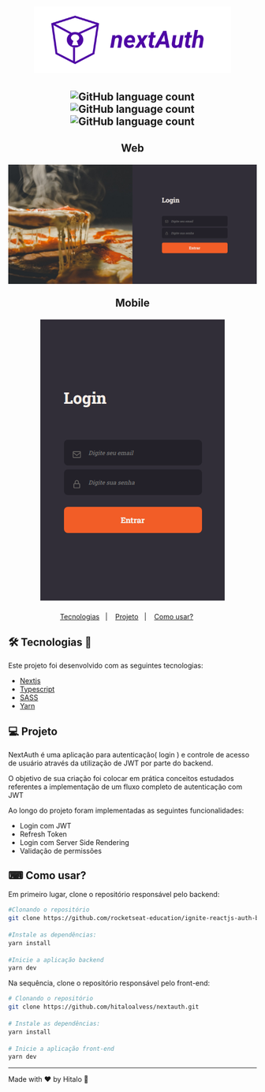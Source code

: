 <h1 align="center">
  <img alt="logo nextAuth" title="nextAuth" src=".github/logo.svg" width="400px" />
</h1>

<h2 align="center"> 
<img alt="GitHub language count" src="https://img.shields.io/github/languages/count/hitaloalvess/nextauth">
<img alt="GitHub language count" src="https://img.shields.io/github/languages/top/hitaloalvess/nextauth">
<img alt="GitHub language count" src="https://img.shields.io/github/repo-size/hitaloalvess/nextauth">
</h2>

<h2 align="center">
     <div>
        <p>Web</p>
        <img src=".github/login-web.PNG" alt="tela login web demo" />
     </div>
     <div>
        <p>Mobile</p>
        <img src=".github/login-mobile.PNG" alt="tela login mobile demo" />
     </div>
</h2>

<p align="center">
  <a href="#-tecnologias">Tecnologias</a>&nbsp;&nbsp;&nbsp;|&nbsp;&nbsp;&nbsp;
  <a href="#-projeto">Projeto</a>&nbsp;&nbsp;&nbsp;|&nbsp;&nbsp;&nbsp;
  <a href="#-como-usar?">Como usar?</a>&nbsp;&nbsp;&nbsp;&nbsp;&nbsp;&nbsp;
</p>

## 🛠 Tecnologias 🚀

Este projeto foi desenvolvido com as seguintes tecnologias:

- <a href="https://pt-br.reactjs.org/">Nextjs</a>
- <a href="https://www.typescriptlang.org/">Typescript</a>
- <a href="https://sass-lang.com/">SASS</a>
- <a href="https://yarnpkg.com/">Yarn</a>

## 💻 Projeto

<p>NextAuth é uma aplicação para autenticação( login ) e controle de acesso de usuário através da utilização de JWT por parte do backend.</p>
<p>O objetivo de sua criação foi colocar em prática conceitos estudados referentes a implementação de um fluxo completo de autenticação com JWT</p>
<p>Ao longo do projeto foram implementadas as seguintes funcionalidades:</p>
<ul>
  <li>Login com JWT</li>
  <li>Refresh Token</li>
  <li>Login com Server Side Rendering</li>
  <li>Validação de permissões</li>
</ul>

## ⌨ Como usar?

Em primeiro lugar, clone o repositório responsável pelo backend:

```bash
#Clonando o repositório
git clone https://github.com/rocketseat-education/ignite-reactjs-auth-backend.git

#Instale as dependências:
yarn install

#Inicie a aplicação backend
yarn dev
```
Na sequência, clone o repositório responsável pelo front-end:

```bash
# Clonando o repositório
git clone https://github.com/hitaloalvess/nextauth.git

# Instale as dependências:
yarn install

# Inicie a aplicação front-end
yarn dev
```

---
Made with ♥ by Hitalo 🚀
